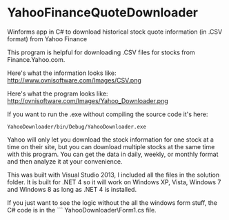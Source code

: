 YahooFinanceQuoteDownloader
===========================

Winforms app in C# to download historical stock quote information (in .CSV format) from Yahoo Finance

This program is helpful for downloading .CSV files for stocks from Finance.Yahoo.com.

Here's what the information looks like:
http://www.ovnisoftware.com/Images/CSV.png

Here's what the program looks like:
http://ovnisoftware.com/Images/Yahoo_Downloader.png

If you want to run the .exe without compiling the source code it's here:
```
YahooDownloader/bin/Debug/YahooDownloader.exe
```
Yahoo will only let you download the stock information for one stock at a time on their site, but you can download multiple stocks at the same time with this program.  You can get the data in daily, weekly, or monthly format and then analyze it at your convenience.

This was built with Visual Studio 2013, I included all the files in the solution folder.  It is built for .NET 4 so it will work on Windows XP, Vista, Windows 7 and Windows 8 as long as .NET 4 is installed.

If you just want to see the logic without the all the windows form stuff, the C# code is in the ```
YahooDownloader\Form1.cs file.
```